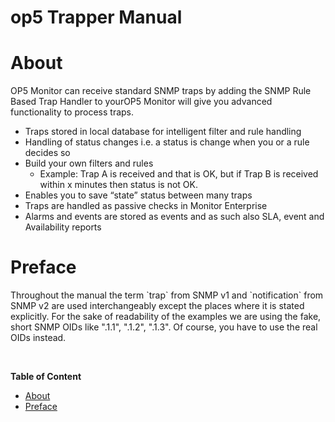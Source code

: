 # op5 Trapper Manual

# About

OP5 Monitor can receive standard SNMP traps by adding the SNMP Rule Based Trap Handler to yourOP5 Monitor will give you advanced functionality to process traps.

-   Traps stored in local database for intelligent filter and rule handling
-   Handling of status changes i.e. a status is change when you or a rule decides so
-   Build your own filters and rules
    -   Example: Trap A is received and that is OK, but if Trap B is received within x minutes then status is not OK.
-   Enables you to save “state” status between many traps
-   Traps are handled as passive checks in Monitor Enterprise
-   Alarms and events are stored as events and as such also SLA, event and Availability reports

# Preface

Throughout the manual the term \`trap\` from SNMP v1 and \`notification\` from SNMP v2 are used interchangeably except the places where it is stated explicitly.
For the sake of readability of the examples we are using the fake, short SNMP OIDs like ".1.1", ".1.2", ".1.3". Of course, you have to use the real OIDs instead.

 

**Table of Content**

-   [About](#op5TrapperManual-About)
-   [Preface](#op5TrapperManual-Preface)

